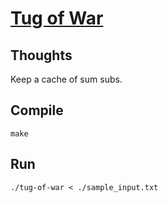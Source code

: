 # [Tug of War](https://onlinejudge.org/index.php?option=com_onlinejudge&Itemid=8&page=show_problem&problem=973)

## Thoughts
Keep a cache of sum subs.

## Compile
`make`

## Run
`./tug-of-war < ./sample_input.txt`
